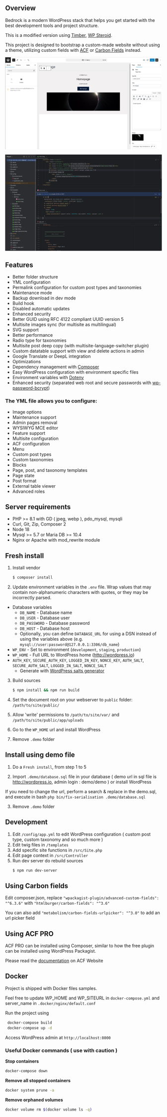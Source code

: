## Overview

Bedrock is a modern WordPress stack that helps you get started with the best development tools and project structure.

This is a modified version using [Timber](https://fr.wordpress.org/plugins/timber-library/), [WP Steroid](https://github.com/wearemetabolism/wp-steroids). 

This project is designed to bootstrap a custom-made website without using a theme, utilizing custom fields with [ACF](https://www.advancedcustomfields.com) or [Carbon Fields](https://carbonfields.net) instead.

![](.demo/screenshot.png)

![](.demo/code.png)

## Features

- Better folder structure
- YML configuration
- Permalink configuration for custom post types and taxonomies
- Maintenance mode
- Backup download in dev mode
- Build hook
- Disabled automatic updates
- Enhanced security
- Better GUID using RFC 4122 compliant UUID version 5
- Multisite images sync (for multisite as multilingual)
- SVG support
- Better performance
- Radio type for taxonomies
- Multisite post deep copy (with multisite-language-switcher plugin)
- Custom datatable support with view and delete actions in admin
- Google Translate or DeepL integration
- Optimizations
- Dependency management with [Composer](https://getcomposer.org)
- Easy WordPress configuration with environment specific files
- Environment variables with [Dotenv](https://github.com/vlucas/phpdotenv)
- Enhanced security (separated web root and secure passwords with [wp-password-bcrypt](https://github.com/roots/wp-password-bcrypt))

### The YML file allows you to configure:

- Image options
- Maintenance support
- Admin pages removal
- WYSIWYG MCE editor
- Feature support
- Multisite configuration
- ACF configuration
- Menu
- Custom post types
- Custom taxonomies
- Blocks
- Page, post, and taxonomy templates
- Page state
- Post format
- External table viewer
- Advanced roles

## Server requirements

- PHP >= 8.1 with GD ( jpeg, webp ), pdo_mysql, mysqli
- Curl, Git, Zip, Composer 2
- Node 18
- Mysql >= 5.7 or Maria DB >= 10.4
- Nginx or Apache with mod_rewrite module

## Fresh install

1. Install vendor
   ```sh
   $ composer install
   ```

2. Update environment variables in the `.env` file. Wrap values that may contain non-alphanumeric characters with quotes, or they may be incorrectly parsed.

- Database variables
    - `DB_NAME` - Database name
    - `DB_USER` - Database user
    - `DB_PASSWORD` - Database password
    - `DB_HOST` - Database host
    - Optionally, you can define `DATABASE_URL` for using a DSN instead of using the variables above (e.g. `mysql://user:password@127.0.0.1:3306/db_name`)
- `WP_ENV` - Set to environment (`development`, `staging`, `production`)
- `WP_HOME` - Full URL to WordPress home (http://wordpress.io)
- `AUTH_KEY`, `SECURE_AUTH_KEY`, `LOGGED_IN_KEY`, `NONCE_KEY`, `AUTH_SALT`, `SECURE_AUTH_SALT`, `LOGGED_IN_SALT`, `NONCE_SALT`
    - Generate with [WordPress salts generator](https://roots.io/salts.html)

3. Build sources
   ```sh
   $ npm install && npm run build
   ```

4. Set the document root on your webserver to `public` folder: `/path/to/site/public/`

5. Allow 'write' permissions to `/path/to/site/var/` and `/path/to/site/public/app/uploads`

6. Go to the `WP_HOME` url and install WordPress

7. Remove `.demo` folder

## Install using demo file

1. Do a `Fresh install`, from step 1 to 5

2. Import `.demo/database.sql` file in your database ( demo url in sql file is http://wordpress.io, admin login : demo/demo ) or install WordPress

If you need to change the url, perform a search & replace in the demo.sql, and execute in bash `php bin/fix-serialisation .demo/database.sql`

3. Remove `.demo` folder

## Development

1. Edit `/config/app.yml` to edit WordPress configuration ( custom post type, custom taxonomy and so much more )
1. Edit twig files in `/templates`
2. Add specific site functions in `/src/Site.php`
3. Edit page context in `/src/Controller`
4. Run dev server do rebuild sources
   ```sh
   $ npm run dev-server
   ```

## Using Carbon fields

Edit composer.json, replace `"wpackagist-plugin/advanced-custom-fields": "^6.3.6"` with `"htmlburger/carbon-fields": "^3.6"`

You can also add `"metabolism/carbon-fields-urlpicker": "^3.0"` to add an url picker field

## Using ACF PRO

ACF PRO can be installed using Composer, similar to how the free plugin can be installed using WordPress Packagist.

Please read the [documentation](https://www.advancedcustomfields.com/resources/installing-acf-pro-with-composer/) on ACF Website

## Docker

Project is shipped with Docker files samples.

Feel free to update WP_HOME and WP_SITEURL in `docker-compose.yml` and server_name in `.docker/nginx/default.conf`

Run the project using 

```sh
 docker-compose build
 docker-compose up -d
```

Access WordPress admin at `http://localhost:8000`

### Useful Docker commands ( use with caution )

**Stop containers**
```sh
docker-compose down
```

**Remove all stopped containers**
```sh
docker system prune -a
```

**Remove orphaned volumes**
```sh
docker volume rm $(docker volume ls -q)
```
